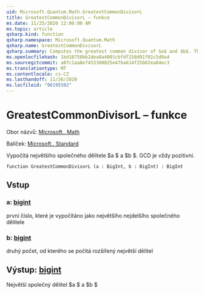 ```yaml
---
uid: Microsoft.Quantum.Math.GreatestCommonDivisorL
title: GreatestCommonDivisorL – funkce
ms.date: 11/25/2020 12:00:00 AM
ms.topic: article
qsharp.kind: function
qsharp.namespace: Microsoft.Quantum.Math
qsharp.name: GreatestCommonDivisorL
qsharp.summary: Computes the greatest common divisor of $a$ and $b$. The GCD is always positive.
ms.openlocfilehash: 1bd18758bb2dea8a4801cbfdf258d91f81c5d9a4
ms.sourcegitcommit: a87c1aa8e7453360025e47ba614f25b02ea84ec3
ms.translationtype: MT
ms.contentlocale: cs-CZ
ms.lasthandoff: 11/26/2020
ms.locfileid: "96195502"
---
```

# <a name="greatestcommondivisorl-function"></a>GreatestCommonDivisorL – funkce

Obor názvů: [Microsoft.. Math](xref:Microsoft.Quantum.Math)

Balíček: [Microsoft.. Standard](https://nuget.org/packages/Microsoft.Quantum.Standard)


Vypočítá největšího společného dělitele $a $ a $b $. GCD je vždy pozitivní.

```qsharp
function GreatestCommonDivisorL (a : BigInt, b : BigInt) : BigInt
```


## <a name="input"></a>Vstup

### <a name="a--bigint"></a>a: [bigint](xref:microsoft.quantum.lang-ref.bigint)

první číslo, které je vypočítáno jako největšího nejdelšího společného dělitele


### <a name="b--bigint"></a>b: [bigint](xref:microsoft.quantum.lang-ref.bigint)

druhý počet, od kterého se počítá rozšířený největší dělitel



## <a name="output--bigint"></a>Výstup: [bigint](xref:microsoft.quantum.lang-ref.bigint)

Největší společný dělitel $a $ a $b $